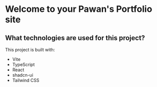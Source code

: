 # Welcome to your Pawan's Portfolio site

## What technologies are used for this project?

This project is built with:

- Vite
- TypeScript
- React
- shadcn-ui
- Tailwind CSS

